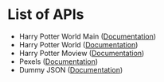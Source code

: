 # List of APIs

- Harry Potter World Main ([Documentation](https://github.com/fedeperin/potterapi?tab=readme-ov-file))
- Harry Potter World ([Documentation](https://hp-api.onrender.com/))
- Harry Potter Moview ([Documentation](https://api.potterdb.com/v1/movies))
- Pexels ([Documentation](https://www.pexels.com/api/documentation/))
- Dummy JSON ([Documentation](https://dummyjson.com/))
